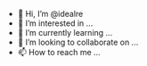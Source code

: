 - 👋 Hi, I’m @idealre
- 👀 I’m interested in ...
- 🌱 I’m currently learning ...
- 💞️ I’m looking to collaborate on ...
- 📫 How to reach me ...

<!---
idealre/idealre is a ✨ special ✨ repository because its `README.md` (this file) appears on your GitHub profile.
You can click the Preview link to take a look at your changes.
--->
